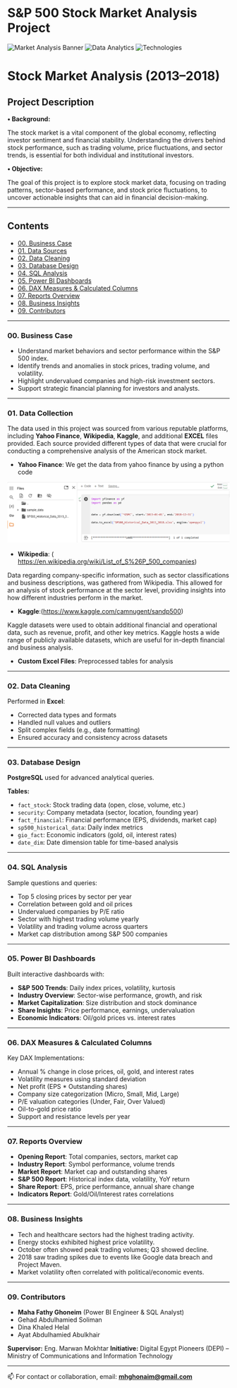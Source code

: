 # S&P 500 Stock Market Analysis Project

![Market Analysis Banner](https://img.shields.io/badge/Analysis-S%26P%20500-blue)
![Data Analytics](https://img.shields.io/badge/Data-Analytics-green)
![Technologies](https://img.shields.io/badge/SQL-PowerBI-orange)
# Stock Market Analysis (2013–2018)

## Project Description

**•	Background:** 

The stock market is a vital component of the global economy, reflecting investor sentiment and financial stability. Understanding the drivers behind stock performance, such as trading volume, price fluctuations, and sector trends, is essential for both individual and institutional investors.

**•	Objective:** 

The goal of this project is to explore stock market data, focusing on trading patterns, sector-based performance, and stock price fluctuations, to uncover actionable insights that can aid in financial decision-making.

---

## Contents

* [00. Business Case](#00-business-case)
* [01. Data Sources](#01-data-sources)
* [02. Data Cleaning](#02-data-cleaning)
* [03. Database Design](#03-database-design)
* [04. SQL Analysis](#04-sql-analysis)
* [05. Power BI Dashboards](#05-power-bi-dashboards)
* [06. DAX Measures & Calculated Columns](#06-dax-measures--calculated-columns)
* [07. Reports Overview](#07-reports-overview)
* [08. Business Insights](#08-business-insights)
* [09. Contributors](#09-contributors)

---

### 00. Business Case

* Understand market behaviors and sector performance within the S\&P 500 index.
* Identify trends and anomalies in stock prices, trading volume, and volatility.
* Highlight undervalued companies and high-risk investment sectors.
* Support strategic financial planning for investors and analysts.

---

### 01. Data Collection
The data used in this project was sourced from various reputable platforms, including **Yahoo Finance**, **Wikipedia**, **Kaggle**, and additional **EXCEL** files provided. 
Each source provided different types of data that were crucial for conducting a comprehensive analysis of the American stock market.

* **Yahoo Finance**: We get the data from yahoo finance by using a python code
  
 ![Yahoo Finance Screenshot](https://github.com/MahaGhonaim/Stock-Market/blob/main/Data%20Collection/Yahoo%20Finance.PNG?raw=true)
  
* **Wikipedia**: ( https://en.wikipedia.org/wiki/List_of_S%26P_500_companies)
  
Data regarding company-specific information, such as sector classifications and business descriptions, was gathered from Wikipedia. This allowed for an analysis of stock performance at the sector level, providing insights into how different industries perform in the market.

* **Kaggle**:(https://www.kaggle.com/camnugent/sandp500)
  
Kaggle datasets were used to obtain additional financial and operational data, such as revenue, profit, and other key metrics. Kaggle hosts a wide range of publicly available datasets, which are useful for in-depth financial and business analysis.

* **Custom Excel Files**: Preprocessed tables for analysis

---

### 02. Data Cleaning

Performed in **Excel**:

* Corrected data types and formats
* Handled null values and outliers
* Split complex fields (e.g., date formatting)
* Ensured accuracy and consistency across datasets

---

### 03. Database Design

**PostgreSQL** used for advanced analytical queries.

**Tables:**

* `fact_stock`: Stock trading data (open, close, volume, etc.)
* `security`: Company metadata (sector, location, founding year)
* `fact_financial`: Financial performance (EPS, dividends, market cap)
* `sp500_historical_data`: Daily index metrics
* `gio_fact`: Economic indicators (gold, oil, interest rates)
* `date_dim`: Date dimension table for time-based analysis

---

### 04. SQL Analysis

Sample questions and queries:

* Top 5 closing prices by sector per year
* Correlation between gold and oil prices
* Undervalued companies by P/E ratio
* Sector with highest trading volume yearly
* Volatility and trading volume across quarters
* Market cap distribution among S\&P 500 companies

---

### 05. Power BI Dashboards

Built interactive dashboards with:

* **S\&P 500 Trends**: Daily index prices, volatility, kurtosis
* **Industry Overview**: Sector-wise performance, growth, and risk
* **Market Capitalization**: Size distribution and stock dominance
* **Share Insights**: Price performance, earnings, undervaluation
* **Economic Indicators**: Oil/gold prices vs. interest rates

---

### 06. DAX Measures & Calculated Columns

Key DAX Implementations:

* Annual % change in close prices, oil, gold, and interest rates
* Volatility measures using standard deviation
* Net profit (EPS \* Outstanding shares)
* Company size categorization (Micro, Small, Mid, Large)
* P/E valuation categories (Under, Fair, Over Valued)
* Oil-to-gold price ratio
* Support and resistance levels per year

---

### 07. Reports Overview

* **Opening Report**: Total companies, sectors, market cap
* **Industry Report**: Symbol performance, volume trends
* **Market Report**: Market cap and outstanding shares
* **S\&P 500 Report**: Historical index data, volatility, YoY return
* **Share Report**: EPS, price performance, annual share change
* **Indicators Report**: Gold/Oil/Interest rates correlations

---

### 08. Business Insights

* Tech and healthcare sectors had the highest trading activity.
* Energy stocks exhibited highest price volatility.
* October often showed peak trading volumes; Q3 showed decline.
* 2018 saw trading spikes due to events like Google data breach and Project Maven.
* Market volatility often correlated with political/economic events.

---

### 09. Contributors

* **Maha Fathy Ghoneim** (Power BI Engineer & SQL Analyst)
* Gehad Abdulhamied Soliman
* Dina Khaled Helal
* Ayat Abdulhamied Abulkhair

**Supervisor:** Eng. Marwan Mokhtar
**Initiative:** Digital Egypt Pioneers (DEPI) – Ministry of Communications and Information Technology

---

📫 For contact or collaboration, email: **[mhghonaim@gmail.com](mailto:mhghonaim@gmail.com)**
